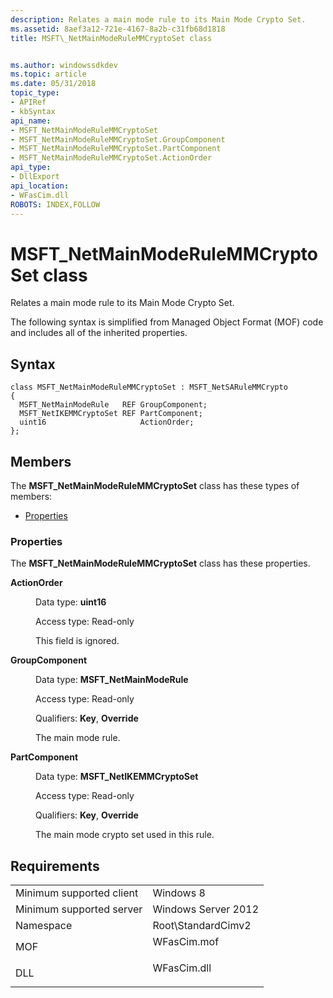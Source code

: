 ```yaml
---
description: Relates a main mode rule to its Main Mode Crypto Set.
ms.assetid: 8aef3a12-721e-4167-8a2b-c31fb68d1818
title: MSFT\_NetMainModeRuleMMCryptoSet class


ms.author: windowssdkdev
ms.topic: article
ms.date: 05/31/2018
topic_type: 
- APIRef
- kbSyntax
api_name: 
- MSFT_NetMainModeRuleMMCryptoSet
- MSFT_NetMainModeRuleMMCryptoSet.GroupComponent
- MSFT_NetMainModeRuleMMCryptoSet.PartComponent
- MSFT_NetMainModeRuleMMCryptoSet.ActionOrder
api_type: 
- DllExport
api_location: 
- WFasCim.dll
ROBOTS: INDEX,FOLLOW
---
```


# MSFT\_NetMainModeRuleMMCryptoSet class

Relates a main mode rule to its Main Mode Crypto Set.

The following syntax is simplified from Managed Object Format (MOF) code and includes all of the inherited properties.

## Syntax

``` syntax
class MSFT_NetMainModeRuleMMCryptoSet : MSFT_NetSARuleMMCrypto
{
  MSFT_NetMainModeRule   REF GroupComponent;
  MSFT_NetIKEMMCryptoSet REF PartComponent;
  uint16                     ActionOrder;
};
```

## Members

The **MSFT\_NetMainModeRuleMMCryptoSet** class has these types of members:

-   [Properties](#properties)

### Properties

The **MSFT\_NetMainModeRuleMMCryptoSet** class has these properties.

<dl> <dt>

**ActionOrder**
</dt> <dd> <dl> <dt>

Data type: **uint16**
</dt> <dt>

Access type: Read-only
</dt> </dl>

This field is ignored.

</dd> <dt>

**GroupComponent**
</dt> <dd> <dl> <dt>

Data type: **MSFT\_NetMainModeRule**
</dt> <dt>

Access type: Read-only
</dt> <dt>

Qualifiers: **Key**, **Override**
</dt> </dl>

The main mode rule.

</dd> <dt>

**PartComponent**
</dt> <dd> <dl> <dt>

Data type: **MSFT\_NetIKEMMCryptoSet**
</dt> <dt>

Access type: Read-only
</dt> <dt>

Qualifiers: **Key**, **Override**
</dt> </dl>

The main mode crypto set used in this rule.

</dd> </dl>

## Requirements



|                                     |                                                                                        |
|-------------------------------------|----------------------------------------------------------------------------------------|
| Minimum supported client<br/> | Windows 8<br/>                                                                   |
| Minimum supported server<br/> | Windows Server 2012<br/>                                                         |
| Namespace<br/>                | Root\\StandardCimv2<br/>                                                         |
| MOF<br/>                      | <dl> <dt>WFasCim.mof</dt> </dl> |
| DLL<br/>                      | <dl> <dt>WFasCim.dll</dt> </dl> |



 

 




